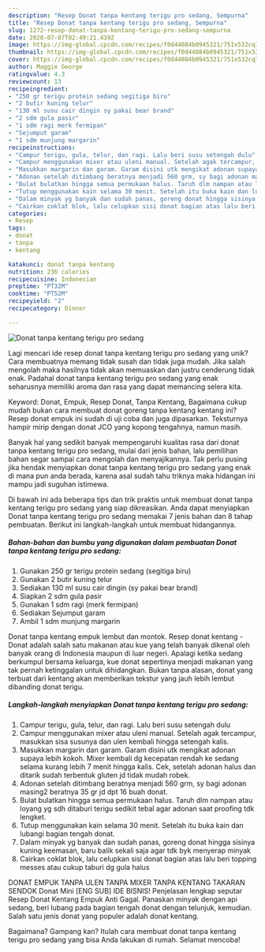 ```yaml
---
description: "Resep Donat tanpa kentang terigu pro sedang, Sempurna"
title: "Resep Donat tanpa kentang terigu pro sedang, Sempurna"
slug: 1272-resep-donat-tanpa-kentang-terigu-pro-sedang-sempurna
date: 2020-07-07T02:49:21.439Z
image: https://img-global.cpcdn.com/recipes/f0d44084b0945321/751x532cq70/donat-tanpa-kentang-terigu-pro-sedang-foto-resep-utama.jpg
thumbnail: https://img-global.cpcdn.com/recipes/f0d44084b0945321/751x532cq70/donat-tanpa-kentang-terigu-pro-sedang-foto-resep-utama.jpg
cover: https://img-global.cpcdn.com/recipes/f0d44084b0945321/751x532cq70/donat-tanpa-kentang-terigu-pro-sedang-foto-resep-utama.jpg
author: Maggie George
ratingvalue: 4.3
reviewcount: 13
recipeingredient:
- "250 gr terigu protein sedang segitiga biru"
- "2 butir kuning telur"
- "130 ml susu cair dingin sy pakai bear brand"
- "2 sdm gula pasir"
- "1 sdm ragi merk fermipan"
- "Sejumput garam"
- "1 sdm munjung margarin"
recipeinstructions:
- "Campur terigu, gula, telur, dan ragi. Lalu beri susu setengah dulu"
- "Campur menggunakan mixer atau uleni manual. Setelah agak tercampur, masukkan sisa susunya dan ulen kembali hingga setengah kalis."
- "Masukkan margarin dan garam. Garam disini utk mengikat adonan supaya lebih kokoh. Mixer kembali dg kecepatan rendah ke sedang selama kurang lebih 7 menit hingga kalis. Cek, setelah adonan halus dan ditarik sudah terbentuk gluten jd tidak mudah robek."
- "Adonan setelah ditimbang beratnya menjadi 560 grm, sy bagi adonan masing2 beratnya 35 gr jd dpt 16 buah donat."
- "Bulat bulatkan hingga semua permukaan halus. Taruh dlm nampan atau loyang yg sdh ditaburi terigu sedikit tebal agar adonan saat proofing tdk lengket."
- "Tutup menggunakan kain selama 30 menit. Setelah itu buka kain dan lubangi bagian tengah donat."
- "Dalam minyak yg banyak dan sudah panas, goreng donat hingga sisinya kuning keemasan, baru balik sekali saja agar tdk byk menyerap minyak"
- "Cairkan coklat blok, lalu celupkan sisi donat bagian atas lalu beri topping messes atau cukup taburi dg gula halus"
categories:
- Resep
tags:
- donat
- tanpa
- kentang

katakunci: donat tanpa kentang 
nutrition: 236 calories
recipecuisine: Indonesian
preptime: "PT32M"
cooktime: "PT52M"
recipeyield: "2"
recipecategory: Dinner

---
```



![Donat tanpa kentang terigu pro sedang](https://img-global.cpcdn.com/recipes/f0d44084b0945321/751x532cq70/donat-tanpa-kentang-terigu-pro-sedang-foto-resep-utama.jpg)

Lagi mencari ide resep donat tanpa kentang terigu pro sedang yang unik? Cara membuatnya memang tidak susah dan tidak juga mudah. Jika salah mengolah maka hasilnya tidak akan memuaskan dan justru cenderung tidak enak. Padahal donat tanpa kentang terigu pro sedang yang enak seharusnya memiliki aroma dan rasa yang dapat memancing selera kita.

Keyword: Donat, Empuk, Resep Donat, Tanpa Kentang, Bagaimana cukup mudah bukan cara membuat donat goreng tanpa kentang kentang ini? Resep donat empuk ini sudah di uji coba dan juga dipasarkan. Teksturnya hampir mirip dengan donat JCO yang kopong tengahnya, namun masih.

Banyak hal yang sedikit banyak mempengaruhi kualitas rasa dari donat tanpa kentang terigu pro sedang, mulai dari jenis bahan, lalu pemilihan bahan segar sampai cara mengolah dan menyajikannya. Tak perlu pusing jika hendak menyiapkan donat tanpa kentang terigu pro sedang yang enak di mana pun anda berada, karena asal sudah tahu triknya maka hidangan ini mampu jadi suguhan istimewa.


Di bawah ini ada beberapa tips dan trik praktis untuk membuat donat tanpa kentang terigu pro sedang yang siap dikreasikan. Anda dapat menyiapkan Donat tanpa kentang terigu pro sedang memakai 7 jenis bahan dan 8 tahap pembuatan. Berikut ini langkah-langkah untuk membuat hidangannya.

<!--inarticleads1-->

##### Bahan-bahan dan bumbu yang digunakan dalam pembuatan Donat tanpa kentang terigu pro sedang:

1. Gunakan 250 gr terigu protein sedang (segitiga biru)
1. Gunakan 2 butir kuning telur
1. Sediakan 130 ml susu cair dingin (sy pakai bear brand)
1. Siapkan 2 sdm gula pasir
1. Gunakan 1 sdm ragi (merk fermipan)
1. Sediakan Sejumput garam
1. Ambil 1 sdm munjung margarin


Donat tanpa kentang empuk lembut dan montok. Resep donat kentang - Donat adalah salah satu makanan atau kue yang telah banyak dikenal oleh banyak orang di Indonesia maupun di luar negeri. Apalagi ketika sedang berkumpul bersama keluarga, kue donat sepertinya menjadi makanan yang tak pernah ketinggalan untuk dihidangkan. Bukan tanpa alasan, donat yang terbuat dari kentang akan memberikan tekstur yang jauh lebih lembut dibanding donat terigu. 

<!--inarticleads2-->

##### Langkah-langkah menyiapkan Donat tanpa kentang terigu pro sedang:

1. Campur terigu, gula, telur, dan ragi. Lalu beri susu setengah dulu
1. Campur menggunakan mixer atau uleni manual. Setelah agak tercampur, masukkan sisa susunya dan ulen kembali hingga setengah kalis.
1. Masukkan margarin dan garam. Garam disini utk mengikat adonan supaya lebih kokoh. Mixer kembali dg kecepatan rendah ke sedang selama kurang lebih 7 menit hingga kalis. Cek, setelah adonan halus dan ditarik sudah terbentuk gluten jd tidak mudah robek.
1. Adonan setelah ditimbang beratnya menjadi 560 grm, sy bagi adonan masing2 beratnya 35 gr jd dpt 16 buah donat.
1. Bulat bulatkan hingga semua permukaan halus. Taruh dlm nampan atau loyang yg sdh ditaburi terigu sedikit tebal agar adonan saat proofing tdk lengket.
1. Tutup menggunakan kain selama 30 menit. Setelah itu buka kain dan lubangi bagian tengah donat.
1. Dalam minyak yg banyak dan sudah panas, goreng donat hingga sisinya kuning keemasan, baru balik sekali saja agar tdk byk menyerap minyak
1. Cairkan coklat blok, lalu celupkan sisi donat bagian atas lalu beri topping messes atau cukup taburi dg gula halus


DONAT EMPUK TANPA ULEN TANPA MIXER TANPA KENTANG TAKARAN SENDOK Donat Mini [ENG SUB] IDE BISNIS! Penjelasan lengkap seputar Resep Donat Kentang Empuk Anti Gagal. Panaskan minyak dengan api sedang, beri lubang pada bagian tengah donat dengan telunjuk, kemudian. Salah satu jenis donat yang populer adalah donat kentang. 

Bagaimana? Gampang kan? Itulah cara membuat donat tanpa kentang terigu pro sedang yang bisa Anda lakukan di rumah. Selamat mencoba!
